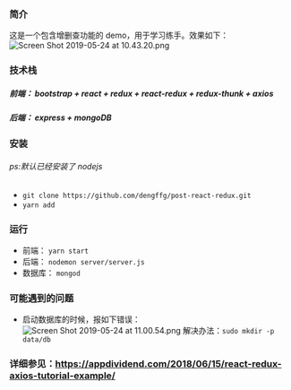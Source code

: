 ### 简介

这是一个包含增删查功能的 demo，用于学习练手。效果如下：
![Screen Shot 2019-05-24 at 10.43.20.png](https://i.loli.net/2019/05/24/5ce75a912d8c493588.png)

### 技术栈

##### 前端： bootstrap + react + redux + react-redux + redux-thunk + axios

##### 后端： express + mongoDB

### 安装

###### ps:默认已经安装了 nodejs

- `git clone https://github.com/dengffg/post-react-redux.git`
- `yarn add`

### 运行

- 前端： `yarn start`
- 后端： `nodemon server/server.js`
- 数据库： `mongod`

### 可能遇到的问题

- 启动数据库的时候，报如下错误：
  ![Screen Shot 2019-05-24 at 11.00.54.png](https://i.loli.net/2019/05/24/5ce75e8017a3555485.png)
  解决办法：`sudo mkdir -p data/db`

### 详细参见：https://appdividend.com/2018/06/15/react-redux-axios-tutorial-example/
